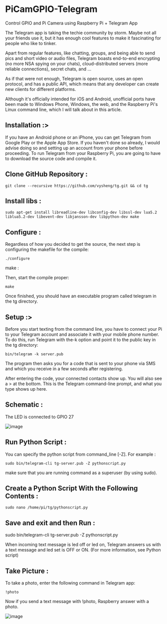 # PiCamGPIO-Telegram
Control GPIO and Pi Camera using Raspberry Pi + Telegram App

The Telegram app is taking the techie community by storm. Maybe not all your friends use it, but it has enough cool features to make it fascinating for people who like to tinker.

Apart from regular features, like chatting, groups, and being able to send pics and short video or audio files, Telegram boasts end-to-end encrypting (no more NSA spying on your chats), cloud-distributed servers (more reliable connections), secret chats, and …

As if that were not enough, Telegram is open source, uses an open protocol, and has a public API, which means that any developer can create new clients for different platforms.

Although it's officially intended for iOS and Android, unofficial ports have been made to Windows Phone, Windows, the web, and the Raspberry Pi's Linux command line, which I will talk about in this article.


## Installation :>

If you have an Android phone or an iPhone, you can get Telegram from Google Play or the Apple App Store. If you haven't done so already, I would advise doing so and setting up an account from your phone before proceeding. To run Telegram from your Raspberry Pi, you are going to have to download the source code and compile it.


## Clone GitHub Repository :

`git clone --recursive https://github.com/vysheng/tg.git && cd tg`


## Install libs :

`sudo apt-get install libreadline-dev libconfig-dev libssl-dev lua5.2 liblua5.2-dev libevent-dev libjansson-dev libpython-dev make`



## Configure :

Regardless of how you decided to get the source, the next step is configuring the makefile for the compile:

`./configure`



make :

Then, start the compile proper:

`make`



Once finished, you should have an executable program called telegram in the tg directory.


## Setup :>

Before you start texting from the command line, you have to connect your Pi to your Telegram account and associate it with your mobile phone number. To do this, run Telegram with the-k option and point it to the public key in the tg directory:

`bin/telegram -k server.pub`

The program then asks you for a code that is sent to your phone via SMS and which you receive in a few seconds after registering.

After entering the code, your connected contacts show up. You will also see a > at the bottom. This is the Telegram command-line prompt, and what you type shows up here.


## Schematic :

The LED is connected to GPIO 27

![image](https://user-images.githubusercontent.com/31132150/152271714-572d118a-c988-4cf7-bbc2-73d5e3c2a6cb.png)


## Run Python Script :

You can specify the python script from command_line [-Z]. For example :

`sudo bin/telegram-cli tg-server.pub -Z pythonscript.py`

make sure that you are running command as a superuser (by using sudo).


## Create a Python Script With the Following Contents :

`sudo nano /home/pi/tg/pythonscript.py`

## Save and exit and then Run :

sudo bin/telegram-cli tg-server.pub -Z pythonscript.py



When incoming text message is led off or led on, Telegram answers us with a text message and led set is OFF or ON. (For more information, see Python script)


## Take Picture :

To take a photo, enter the following command in Telegram app:

`!photo`

Now if you send a text message with !photo, Raspberry answer with a photo.

![image](https://user-images.githubusercontent.com/31132150/152271841-2f2e20c6-ed6e-4c30-a0b2-5e2c2fbb761d.png)


